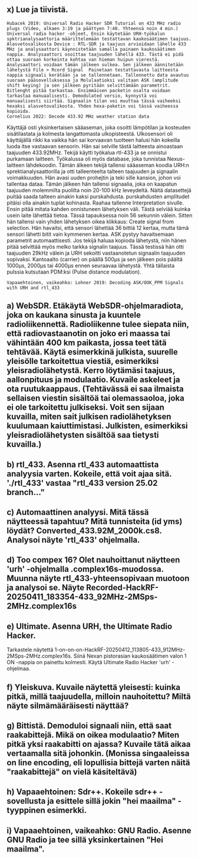 ## x) Lue ja tiivistä. 
    Hubacek 2019: Universal Radio Hacker SDR Tutorial on 433 MHz radio plugs (Video, alkaen 3:19 ja päättyen 7:40. Yhteensä noin 4 min.)
    Universal radio hacker -ohjeet, Ensin käytetään URH-työkalun spktrianalysaattoria määrittelemään testattavan kaukosäätimen taajuus. Alasvetovalikosta Device : RTL-SDR ja taajuus arvioidaan lähelle 433 MHz ja analysaattori käynnistetään samalla painaen kaukosäätimen nappia. Analysaattori osoittaa taajuuden lähellä 433. Tästä ei pidä ottaa suoraan korkeinta kohtaa van hieman huipun vierestä. Analysaattori voidaan tämän jälkeen sulkea. Sen jälkeen äännitetään lähetystä File > Rcord Signal  Painetaan testattavasta laitteesta nappia signaali kerätään ja se tallennetaan. Tallennettu data avautuu suoraan pääsovelluksessa ja Molulaatioksi valitaan ASK (amplitude shift keying) ja sen jälkeen pyritään selvittämään parametrit. Bitlenght pitää tarkastaa. Ensimmäisen packetin osalta voidaan tarkastaa manuaalisesti. Demodulated versio, kynnystä voi manuaalisesti siirtää. Signaalin tilan voi muuttaa tässä vaiheeksi hexaksi alasvetovalikosta. Yhden hexa-paketin voi tässä vaiheessa kopioida.    
    Cornelius 2022: Decode 433.92 MHz weather station data  
Käyttäjä osti yksinkertaisen sääaseman, joka osoitti lämpötilan ja kosteuden sisätilastata ja kolmesta langattomasta ulkopisteestä. Ulkosensori oli käyttäjällä rikki ka vaikka hän sai korvaavan tuotteen halusi hän kokeilla luoda itse vastaavan sensorin. Hän sai selville tästä laitteesta ainoastaan taajuuden 433.92MHz. Tekijä käytti työkalua rtl-433 ja se onnistui purkamaan laitteen. Työkalussa oli myös database, joka tunnistaa Nexus-laitteen lähdekoodin. 
Tämän älkeen tekijä tallensi sääaseman koodia URH:n sprektianalysaattorilla ja otti talleenteelta talteen taajuuden ja signaalin voimakkuuden. Hän avasi uuden prohejtin ja teki sille kansion, johon voi tallentaa dataa. Tämän jälkeen hän tallensi signaalia, joka on kaapatun taajuuden molemmilta puolilta noin 20-100 kHz leveydeltä. Näitä datasettejä puitää saada talteen ainakin kaksi purskahdusta. purskahdusten amplitudet pitäisi olla ainakin tuplat kohinasta. Raahaa tallenne Interpretation sivulle. Ensin pitää mitata kahden  onnistuneen lähetyksen väli. Tästä selviää kuinka usein laite lähettää tietoa.  Tässä tapauksessa noin 56 sekunnin välein. Sitten hän tallensi vain yhden lähetyksen oikea klikkaus: Create signal from selection. Hän havaitsi, että sensori lähettää 36 bittiä 12 kertaa, mutta tämä sensori lähetti bitit vain kymmenen kertaa. ASK pystyy havaitsemaan parametrit automaattisesti. Jos tekijä haluaa kopioda lähetystä, niin hänen pitää selvittää myös melko tarkka signalin taajuus. Tässä testissä hän otti taajuuden 29kHz välein ja URH sekoitti vastaanotetun signaalin taajuuden sopivaksi. Kantoaalto (carrier) on päällä 500µs ja sen jälkeen pois päältä 1000µs, 2000µs tai 4000µs ennen seuraavaa lähetystä. Yhtä tällaista pulssia kutsutaan PDM:ksi (Pulse distance modulation). 

    Vapaaehtoinen, vaikeahko: Lohner 2019: Decoding ASK/OOK_PPM Signals with URH and rtl_433

    
## a) WebSDR. Etäkäytä WebSDR-ohjelmaradiota, joka on kaukana sinusta ja kuuntele radioliikennettä. Radioliikenne tulee siepata niin, että radiovastaanotin on joko eri maassa tai vähintään 400 km paikasta, jossa teet tätä tehtävää. Käytä esimerkkinä julkista, suurelle yleisölle tarkoitettua viestiä, esimerkiksi yleisradiolähetystä. Kerro löytämäsi taajuus, aallonpituus ja modulaatio. Kuvaile askeleet ja ota ruutukaappaus. (Tehtävässä ei saa ilmaista sellaisen viestin sisältöä tai olemassaoloa, joka ei ole tarkoitettu julkiseksi. Voit sen sijaan kuvailla, miten sait julkisen radiolähetyksen kuulumaan kaiuttimistasi. Julkisten, esimerkiksi yleisradiolähetysten sisältöä saa tietysti kuvailla.)

## b) rtl_433. Asenna rtl_433 automaattista analyysia varten. Kokeile, että voit ajaa sitä. './rtl_433' vastaa "rtl_433 version 25.02 branch..."

## c) Automaattinen analyysi. Mitä tässä näytteessä tapahtuu? Mitä tunnisteita (id yms) löydät? Converted_433.92M_2000k.cs8. Analysoi näyte 'rtl_433' ohjelmalla.

## d) Too compex 16? Olet nauhoittanut näytteen 'urh' -ohjelmalla .complex16s-muodossa. Muunna näyte rtl_433-yhteensopivaan muotoon ja analysoi se. Näyte Recorded-HackRF-20250411_183354-433_92MHz-2MSps-2MHz.complex16s

## e) Ultimate. Asenna URH, the Ultimate Radio Hacker.
Tarkastele näytettä 1-on-on-on-HackRF-20250412_113805-433_912MHz-2MSps-2MHz.complex16s. Siinä Nexan pistorasian kaukosäätimen valon 1 ON -nappia on painettu kolmesti. Käytä Ultimate Radio Hacker 'urh' -ohjelmaa.

## f) Yleiskuva. Kuvaile näytettä yleisesti: kuinka pitkä, millä taajuudella, milloin nauhoitettu? Miltä näyte silmämääräisesti näyttää?

## g) Bittistä. Demoduloi signaali niin, että saat raakabittejä. Mikä on oikea modulaatio? Miten pitkä yksi raakabitti on ajassa? Kuvaile tätä aikaa vertaamalla sitä johonkin. (Monissa singaaleissa on line encoding, eli lopullisia bittejä varten näitä "raakabittejä" on vielä käsiteltävä)

## h) Vapaaehtoinen: Sdr++. Kokeile sdr++ -sovellusta ja esittele sillä jokin "hei maailma" -tyyppinen esimerkki.

## i) Vapaaehtoinen, vaikeahko: GNU Radio. Asenne GNU Radio ja tee sillä yksinkertainen "Hei maailma".
